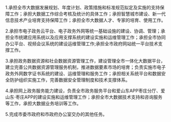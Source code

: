 1.承担全市大数据发展规划、年度计划、政策措施和标准规范拟定及实施的支持保障工作；承担大数据工作综合考核及统计的具体工作；承担智慧城市建设、新一代信息技术产业培育支持保障工作；承担全市大数据人才、专家的培育、使用工作。

2.承担市电子政务云平台、电子政务外网等统一基础设施的建设、协调、管理；承担全市统建应用系统以及应用支撑系统的建设实施和运维管理工作；承担全市协同办公平台、视频会议系统的建设运维管理工作;承担全市政府网站统一平台技术支撑工作。

3.承担政务数据资源和社会数据资源管理工作，建设管理全市一体化大数据平台，建立完善公共数据资源管理服务机制，推进数据要素市场的培育；负责实施市电子政务外网数字证书系统的建设、运维管理和服务工作；承担相关系统平台和数据安全防护组织实施工作，完善数据安全管理制度和技术支撑体系。

4.承担网上政务服务能力建设，负责全市政务服务平台和爱山东APP枣庄分厅、爱山东·枣庄APP的建设实施和运维管理工作；承担全市大数据技术支持和咨询服务等工作，承担大数据业务培训等工作。

5.完成市委市政府和市政府办公室交办的其他任务。